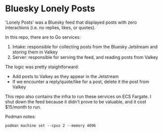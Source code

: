 # Bluesky Lonely Posts

'Lonely Posts' was a Bluesky feed that displayed posts with zero interactions (i.e. no replies, likes, or quotes).

In this repo, there are to Go services:

1. Intake: responsible for collecting posts from the Bluesky Jetstream and storing them in Valkey
2. Server: responsible for serving the feed, and reading posts from Valkey

The logic was pretty staightforward:

- Add posts to Valkey as they appear in the Jetstream
- If we encounter a reply/quote/like for a post, delete it the post from Valkey

This repo also contains the infra to run these services on ECS Fargate. I shut down the feed because it didn't prove to be valuable, and it cost $15/month to run.

Podman notes:

```
podman machine set --cpus 2 --memory 4096
```
